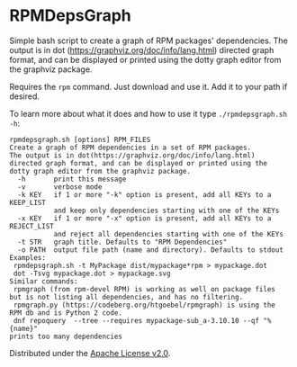 <!-- SPDX-FileCopyrightText: 2025 Marco Mambelli -->
<!-- SPDX-License-Identifier: Apache-2.0 -->


# RPMDepsGraph

Simple bash script to create a graph of RPM packages' dependencies.
The output is in dot (<https://graphviz.org/doc/info/lang.html>) 
directed graph format, and can be displayed or printed using the
dotty graph editor from the graphviz package.

Requires the `rpm` command.
Just download and use it. Add it to your path if desired.

To learn more about what it does and how to use it type `./rpmdepsgraph.sh -h`:
```
rpmdepsgraph.sh [options] RPM_FILES
Create a graph of RPM dependencies in a set of RPM packages.
The output is in dot(https://graphviz.org/doc/info/lang.html) 
directed graph format, and can be displayed or printed using the
dotty graph editor from the graphviz package.  
  -h       print this message
  -v       verbose mode
  -k KEY   if 1 or more "-k" option is present, add all KEYs to a KEEP_LIST
           and keep only dependencies starting with one of the KEYs
  -x KEY   if 1 or more "-x" option is present, add all KEYs to a REJECT_LIST
           and reject all dependencies starting with one of the KEYs
  -t STR   graph title. Defaults to "RPM Dependencies"
  -o PATH  output file path (name and directory). Defaults to stdout
Examples:
 rpmdepsgraph.sh -t MyPackage dist/mypackage*rpm > mypackage.dot
 dot -Tsvg mypackage.dot > mypackage.svg
Similar commands:
 rpmgraph (from rpm-devel RPM) is working as well on package files
but is not listing all dependencies, and has no filtering.
 rpmgraph.py (https://codeberg.org/htgoebel/rpmgraph) is using the
RPM db and is Python 2 code.
 dnf repoquery  --tree --requires mypackage-sub_a-3.10.10 --qf "%{name}"
prints too many dependencies 
```

Distributed under the [Apache License v2.0](LICENSE).

